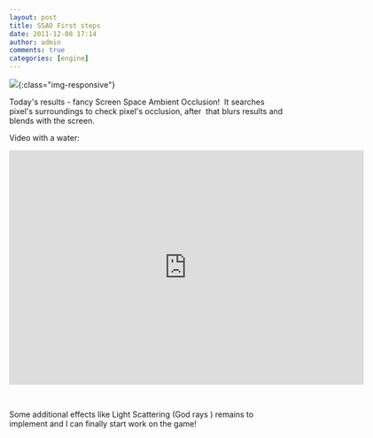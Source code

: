 ```yaml
---
layout: post
title: SSAO First steps
date: 2011-12-08 17:14
author: admin
comments: true
categories: [engine]
---
```


![](http://2.bp.blogspot.com/-EeThf7i4jzY/TuDwrS1afHI/AAAAAAAABWI/2q7KZalJgxo/s1600/glow_ssao_stage2.jpg){:class="img-responsive"}

Today's results - fancy Screen Space Ambient Occlusion!  It searches pixel's surroundings to check pixel's occlusion, after  that blurs results and blends with the screen.

Video with a water:

<div class="videoWrapper"><iframe src="http://player.vimeo.com/video/33439317?portrait=0" frameborder="0" width="640" height="424"></iframe></div>

&nbsp;

Some additional effects like Light Scattering (God rays ) remains to implement and I can finally start work on the game!
